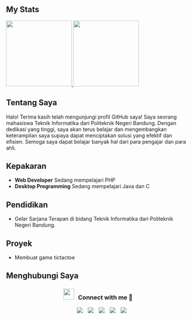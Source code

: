 ## My Stats

<p align="left">
<a href="https://github.com/rioBMO">
  <img height="180em" src="https://github-readme-stats-eight-theta.vercel.app/api?username=rioBMO&show_icons=true&theme=algolia&include_all_commits=true&count_private=true"/>
  <img height="180em" src="https://github-readme-stats-eight-theta.vercel.app/api/top-langs/?username=rioBMO&layout=compact&langs_count=8&theme=algolia"/>
</a>
</p>

## Tentang Saya

Halo! Terima kasih telah mengunjungi profil GitHub saya! Saya seorang mahasiswa Teknik Informatika dari Politeknik Negeri Bandung. Dengan dedikasi yang tinggi, saya akan terus belajar dan mengembangkan keterampilan saya supaya dapat menciptakan solusi yang efektif dan efisien. Semoga saya dapat belajar banyak hal dari para pengajar dan para ahli.

## Kepakaran

- **Web Developer** Sedang mempelajari PHP
- **Desktop Programming** Sedang mempelajari Java dan C

## Pendidikan

- Gelar Sarjana Terapan di bidang Teknik Informatika dari Politeknik Negeri Bandung.

## Proyek

- Membuat game tictactoe

## Menghubungi Saya

<h3 align="center" > <img src="https://media.giphy.com/media/iY8CRBdQXODJSCERIr/giphy.gif" width="30" height="30" style="margin-right: 10px;">Connect with me 🤝 </h3>

<p align="center">

 <div align="center"  class="icons-social" style="margin-left: 10px;">
      <a style="margin-left: 10px;"  target="_blank" href="www.linkedin.com/in/satryoharyo">
			  <img src="https://img.icons8.com/doodle/40/000000/linkedin--v2.png"></a>
      <a style="margin-left: 10px;" target="_blank" href="https://github.com/rioBMO">
		    <img src="https://img.icons8.com/doodle/40/000000/github--v1.png"></a>
      <a style="margin-left: 10px;" target="_blank" href="https://www.instagram.com/ryobmo_/">
			  <img src="https://img.icons8.com/doodle/40/000000/instagram-new--v2.png"></a>
      <a style="margin-left: 10px;" target="_blank" href="harioobmo@gmail.com">
			  <img src="https://github.com/rioBMO/rioBMO/assets/149885627/357844d1-fbb0-453b-8fb1-fd0670f42795
"></a>
      <a style="margin-left: 10px;" target="_blank" href="https://discord.com/users/1037650459239927808">
			  <img src="https://github.com/rioBMO/rioBMO/assets/149885627/d61b693a-54c6-422b-9a5f-97f78cf56825
"></a>
 </div>

</p>

<!--
**rioBMO/rioBMO** is a ✨ _special_ ✨ repository because its `README.md` (this file) appears on your GitHub profile.

Here are some ideas to get you started:

- 🔭 I’m currently working on ...
- 🌱 I’m currently learning ...
- 👯 I’m looking to collaborate on ...
- 🤔 I’m looking for help with ...
- 💬 Ask me about ...
- 📫 How to reach me: ...
- 😄 Pronouns: ...
- ⚡ Fun fact: ...
-->
